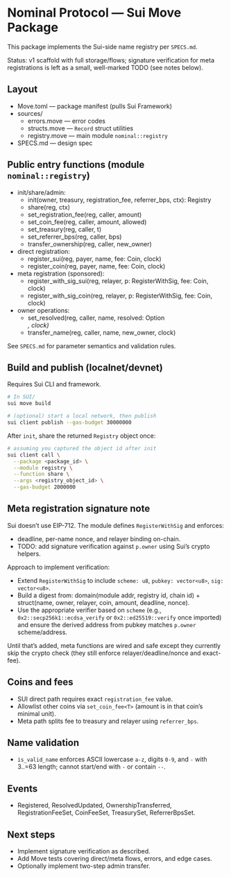 # Nominal Protocol — Sui Move Package

This package implements the Sui-side name registry per `SPECS.md`.

Status: v1 scaffold with full storage/flows; signature verification for meta registrations is left as a small, well-marked TODO (see notes below).

## Layout
- Move.toml — package manifest (pulls Sui Framework)
- sources/
  - errors.move — error codes
  - structs.move — `Record` struct utilities
  - registry.move — main module `nominal::registry`
- SPECS.md — design spec

## Public entry functions (module `nominal::registry`)
- init/share/admin:
  - init(owner, treasury, registration_fee, referrer_bps, ctx): Registry
  - share(reg, ctx)
  - set_registration_fee(reg, caller, amount)
  - set_coin_fee<T>(reg, caller, amount, allowed)
  - set_treasury(reg, caller, t)
  - set_referrer_bps(reg, caller, bps)
  - transfer_ownership(reg, caller, new_owner)
- direct registration:
  - register_sui(reg, payer, name, fee: Coin<SUI>, clock)
  - register_coin<T>(reg, payer, name, fee: Coin<T>, clock)
- meta registration (sponsored):
  - register_with_sig_sui(reg, relayer, p: RegisterWithSig, fee: Coin<SUI>, clock)
  - register_with_sig_coin<T>(reg, relayer, p: RegisterWithSig, fee: Coin<T>, clock)
- owner operations:
  - set_resolved(reg, caller, name, resolved: Option<address>, clock)
  - transfer_name(reg, caller, name, new_owner, clock)

See `SPECS.md` for parameter semantics and validation rules.

## Build and publish (localnet/devnet)
Requires Sui CLI and framework.

```bash
# In SUI/
sui move build

# (optional) start a local network, then publish
sui client publish --gas-budget 30000000
```

After `init`, share the returned `Registry` object once:
```bash
# assuming you captured the object id after init
sui client call \
  --package <package_id> \
  --module registry \
  --function share \
  --args <registry_object_id> \
  --gas-budget 2000000
```

## Meta registration signature note
Sui doesn’t use EIP-712. The module defines `RegisterWithSig` and enforces:
- deadline, per-name nonce, and relayer binding on-chain.
- TODO: add signature verification against `p.owner` using Sui’s crypto helpers.

Approach to implement verification:
- Extend `RegisterWithSig` to include `scheme: u8`, `pubkey: vector<u8>`, `sig: vector<u8>`.
- Build a digest from: domain(module addr, registry id, chain id) + struct(name, owner, relayer, coin, amount, deadline, nonce).
- Use the appropriate verifier based on `scheme` (e.g., `0x2::secp256k1::ecdsa_verify` or `0x2::ed25519::verify` once imported) and ensure the derived address from pubkey matches `p.owner` scheme/address.

Until that’s added, meta functions are wired and safe except they currently skip the crypto check (they still enforce relayer/deadline/nonce and exact-fee).

## Coins and fees
- SUI direct path requires exact `registration_fee` value.
- Allowlist other coins via `set_coin_fee<T>` (amount is in that coin’s minimal unit).
- Meta path splits fee to treasury and relayer using `referrer_bps`.

## Name validation
- `is_valid_name` enforces ASCII lowercase `a-z`, digits `0-9`, and `-` with 3..=63 length; cannot start/end with `-` or contain `--`.

## Events
- Registered, ResolvedUpdated, OwnershipTransferred, RegistrationFeeSet, CoinFeeSet, TreasurySet, ReferrerBpsSet.

## Next steps
- Implement signature verification as described.
- Add Move tests covering direct/meta flows, errors, and edge cases.
- Optionally implement two-step admin transfer.
